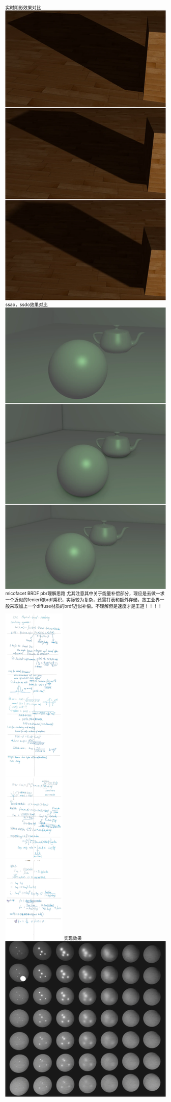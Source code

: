 实时阴影效果对比
![origin](shadowMapping.png)
![pcf](pcf.png)
![pcss](pcss.png)
ssao，ssdo效果对比
![origin](origin.png)
![ssao](SSAO.png)
![ssao&&ssdo](AODO.png)
micofacet BRDF pbr理解思路
尤其注意其中关于能量补偿部分，理应是去做一求一个近似的fenier和brdf乘积，实际较为复杂，还需打表和额外存储，故工业界一般采取加上一个diffuse材质的brdf近似补偿。不理解但是速度才是王道！！！！

![understanding](PBR.jpg)
实现效果
![pbr](micoficetBRDF.png)

